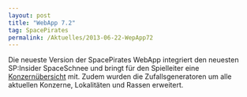 ```yaml
---
layout: post
title: "WebApp 7.2"
tag: SpacePirates
permalink: /Aktuelles/2013-06-22-WepApp72
---
```


Die neueste Version der SpacePirates WebApp integriert den neuesten SP:Insider SpaceSchnee und bringt für den Spielleiter eine [Konzernübersicht](https://spacepirates.jcgames.de/Weltraum/Konzerne/) mit. Zudem wurden die Zufallsgeneratoren um alle aktuellen Konzerne, Lokalitäten und Rassen erweitert.


